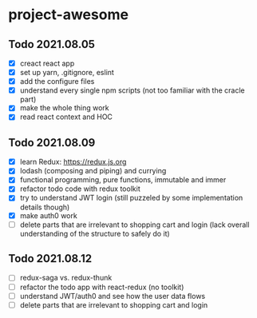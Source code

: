# project-awesome

## Todo 2021.08.05
- [X] creact react app
- [X] set up yarn, .gitignore, eslint
- [X] add the configure files
- [X] understand every single npm scripts (not too familiar with the cracle part)
- [X] make the whole thing work
- [X] read react context and HOC

## Todo 2021.08.09
- [X] learn Redux: https://redux.js.org
- [X] lodash (composing and piping) and currying
- [X] functional programming, pure functions, immutable and immer
- [X] refactor todo code with redux toolkit
- [X] try to understand JWT login (still puzzeled by some implementation details though)
- [X] make auth0 work
- [ ] delete parts that are irrelevant to shopping cart and login (lack overall understanding of the structure to safely do it)

## Todo 2021.08.12
- [ ] redux-saga vs. redux-thunk
- [ ] refactor the todo app with react-redux (no toolkit)
- [ ] understand JWT/auth0 and see how the user data flows
- [ ] delete parts that are irrelevant to shopping cart and login
